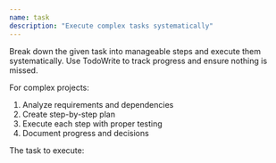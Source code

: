 ```yaml
---
name: task
description: "Execute complex tasks systematically"
---
```


Break down the given task into manageable steps and execute them systematically. Use TodoWrite to track progress and ensure nothing is missed.

For complex projects:
1. Analyze requirements and dependencies
2. Create step-by-step plan
3. Execute each step with proper testing
4. Document progress and decisions

The task to execute:
